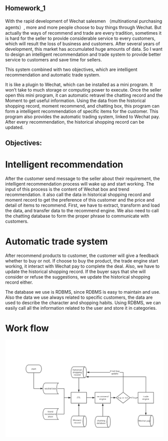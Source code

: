 ## Homework_1

With the rapid development of Wechat salesmen （multinational purchasing agents）, more and more people choose to buy things through Wechat. But actually the ways of recommend and trade are every tradition, sometimes it is hard for the seller to provide considerable service to every customers, which will result the loss of business and customers. After several years of development, this market has accumulated huge amounts of data. So I want to design an intelligent recommendation and trade system to provide better service to customers and save time for sellers. 

This system combined with two objectives, which are intelligent recommendation and automatic trade system.

It is like a plugin to Wechat, which can be installed as a mini program. It won’t take to much storage or computing power to execute. Once the seller open this mini program, it can automatic retravel the chatting record and the Moment to get useful information. Using the data from the historical shopping record, moment recommend, and chatting box, this program can form a intelligent recommendation of specific items for the customer. This program also provides the automatic trading system, linked to Wechat pay. After every recommendation, the historical shopping record can be updated.

## Objectives:

# Intelligent recommendation
After the customer send message to the seller about their requirement, the intelligent recommendation process will wake up and start working. The input of this process is the content of Wechat box and trend recommendation. it also call the data in historical shopping record and moment record to get the preference of this customer and the price and detail of items to recommend. First, we have to extract, transform and load the data, and transfer data to the recommend engine. We also need to call the chatting database to form the proper phrase to communicate with customers. 

# Automatic trade system
After recommend products to customer, the customer will give a feedback whether to buy or not. If choose to buy the product, the trade engine start working, it interact with Wechat pay to complete the deal. Also, we have to update the historical shopping record. If the buyer says that she will consider or refuse the suggestions, we update the historical shopping record either.

The database we use is RDBMS, since RDBMS is easy to maintain and use. Also the data we use always related to specific customers, the data are used to describe the character and shopping habits. Using RDBMS, we can easily call all the information related to the user and store it in categories.

# Work flow
![](https://github.com/lal0904/PHBS_BigData_2019/blob/master/workflow.jpg)  

